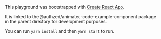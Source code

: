 This playground was bootstrapped with [Create React App](https://github.com/facebook/create-react-app).

It is linked to the @authzed/animated-code-example-component package in the parent directory for development purposes.

You can run `yarn install` and then `yarn start` to run.
